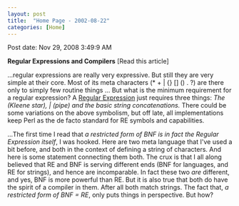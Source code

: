 ```yaml
---
layout: post
title:  "Home Page - 2002-08-22"
categories: [Home]
---
```


Post date: Nov 29, 2008 3:49:9 AM

**Regular Expressions and Compilers** [Read this article]

...regular expressions are really very expressive. But still they are very simple at their core. Most of its meta characters (* + | {} [] () . ?) are there only to simply few routine things ... But what is the minimum requirement for a regular expression? A [Regular Expression](https://www.wikipedia.com/wiki/Regular_expression) just requires three things: *The* *(Kleene star),* *|* *(pipe) and the basic string concatenations.* There could be some variations on the above symbolism, but off late, all implementations keep Perl as the de facto standard for RE symbols and capabilities.

...The first time I read that *a restricted form of BNF is in fact the Regular Expression itself*, I was hooked. Here are two meta language that I've used a bit before, and both in the context of defining a string of characters. And here is some statement connecting them both. The crux is that I all along believed that RE and BNF is serving different ends (BNF for languages, and RE for strings), and hence are incomparable. In fact these two *are* different, and yes, BNF is more powerful than RE. But it is also true that both do have the spirit of a compiler in them. After all both match strings. The fact that, *a restricted form of BNF = RE*, only puts things in perspective. But how?

